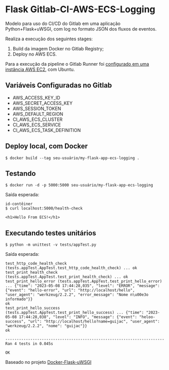 # Flask Gitlab-CI-AWS-ECS-Logging

Modelo para uso do CI/CD do Gitlab em uma aplicação Python+Flask+uWSGI, com log no formato JSON dos fluxos de eventos.

Realiza a execução dos seguintes stages:

1. Build da imagem Docker no Gitlab Registry;
2. Deploy no AWS ECS.

Para a execução da pipeline o Gitlab Runner foi [configurado em uma instância AWS EC2](https://docs.gitlab.com/runner/install/linux-repository.html), com Ubuntu.

## Variáveis Configuradas no Gitlab

* AWS_ACCESS_KEY_ID
* AWS_SECRET_ACCESS_KEY
* AWS_SESSION_TOKEN
* AWS_DEFAULT_REGION
* CI_AWS_ECS_CLUSTER
* CI_AWS_ECS_SERVICE
* CI_AWS_ECS_TASK_DEFINITION

## Deploy local, com Docker

```
$ docker build --tag seu-usuário/my-flask-app-ecs-logging .
```

## Testando

```
$ docker run -d -p 5000:5000 seu-usuário/my-flask-app-ecs-logging
```
Saída esperada:
```
id-contêiner
$ curl localhost:5000/health-check

<h1>Hello From ECS!</h1>
```

## Executando testes unitários

```
$ python -m unittest -v tests/appTest.py
```
Saída esperada:
```
test_http_code_health_check (tests.appTest.AppTest.test_http_code_health_check) ... ok
test_print_health_check (tests.appTest.AppTest.test_print_health_check) ... ok
test_print_hello_error (tests.appTest.AppTest.test_print_hello_error) ... {"time": "2023-05-08 17:44:28,035", "level": "ERROR", "message": {"event": "hello-error", "url": "http://localhost/hello", "user_agent": "werkzeug/2.2.2", "error_message": "Nome n\u00e3o informado"}}   
ok
test_print_hello_success (tests.appTest.AppTest.test_print_hello_success) ... {"time": "2023-05-08 17:44:28,038", "level": "INFO", "message": {"event": "heloo-success", "url": "http://localhost/hello?name=guijac", "user_agent": "werkzeug/2.2.2", "nome": "guijac"}}
ok

----------------------------------------------------------------------
Ran 4 tests in 0.045s

OK
```
Baseado no projeto [Docker-Flask-uWSGI](https://github.com/cirolini/Docker-Flask-uWSGI/)